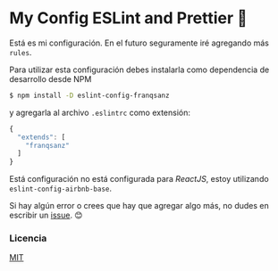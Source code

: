 # My Config ESLint and Prettier 👀

Está es mi configuración. En el futuro seguramente iré agregando más `rules`.

Para utilizar esta configuración debes instalarla como dependencia de desarrollo desde NPM

```sh
$ npm install -D eslint-config-franqsanz
```

y agregarla al archivo `.eslintrc` como extensión:

```js
{
  "extends": [
    "franqsanz"
  ]
}
```

Está configuración no está configurada para _ReactJS_, estoy utilizando `eslint-config-airbnb-base`.

Si hay algún error o crees que hay que agregar algo más, no dudes en escribir un [issue](https://github.com/Franqsanz/eslint-config-franqsanz/issues). 😊

### Licencia

[MIT](LICENSE)

